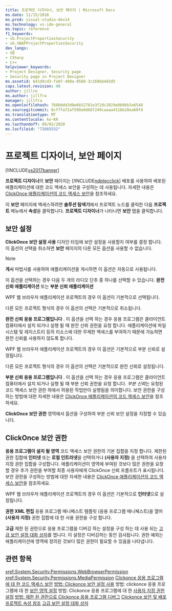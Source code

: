 ```yaml
---
title: 프로젝트 디자이너, 보안 페이지 | Microsoft Docs
ms.date: 11/15/2016
ms.prod: visual-studio-dev14
ms.technology: vs-ide-general
ms.topic: reference
f1_keywords:
- vb.ProjectPropertiesSecurity
- vb.XBAPProjectPropertiesSecurity
dev_langs:
- VB
- CSharp
- C++
helpviewer_keywords:
- Project Designer, Security page
- Security page in Project Designer
ms.assetid: 641d9cd3-fa07-498a-8568-3c169bb4d3d5
caps.latest.revision: 40
author: jillre
ms.author: jillfra
manager: jillfra
ms.openlocfilehash: 768b0d43d8e6b52781e3f2dc2029e0b96b3a6548
ms.sourcegitcommit: 6cfffa72af599a9d667249caaaa411bb28ea69fd
ms.translationtype: MT
ms.contentlocale: ko-KR
ms.lasthandoff: 09/02/2020
ms.locfileid: "72665532"
---
```

# <a name="security-page-project-designer"></a>프로젝트 디자이너, 보안 페이지
[!INCLUDE[vs2017banner](../../includes/vs2017banner.md)]

**프로젝트 디자이너**의 **보안** 페이지는 [!INCLUDE[ndptecclick](../../includes/ndptecclick-md.md)] 배포를 사용하여 배포된 애플리케이션에 대한 코드 액세스 보안을 구성하는 데 사용됩니다. 자세한 내용은 [ClickOnce 애플리케이션의 코드 액세스 보안](../../deployment/code-access-security-for-clickonce-applications.md)을 참조하세요.

 이 **보안** 페이지에 액세스하려면 **솔루션 탐색기**에서 프로젝트 노드를 클릭한 다음 **프로젝트** 메뉴에서 **속성**을 클릭합니다. **프로젝트 디자이너**가 나타나면 **보안** 탭을 클릭합니다.

## <a name="security-settings"></a>보안 설정
 **ClickOnce 보안 설정 사용** 디자인 타임에 보안 설정을 사용할지 여부를 결정 합니다. 이 옵션의 선택을 취소하면 **보안** 페이지의 다른 모든 옵션을 사용할 수 없습니다.

> [!NOTE]
> **게시** 마법사를 사용하여 애플리케이션을 게시하면 이 옵션은 자동으로 사용됩니다.

 이 옵션을 선택하는 경우 다음 두 개의 라디오 단추 중 하나를 선택할 수 있습니다. **완전 신뢰 애플리케이션** 또는 **부분 신뢰 애플리케이션**

 WPF 웹 브라우저 애플리케이션 프로젝트의 경우 이 옵션이 기본적으로 선택됩니다.

 다른 모든 프로젝트 형식의 경우 이 옵션의 선택은 기본적으로 취소됩니다.

 **완전 신뢰 응용 프로그램입니다** . 이 옵션을 선택 하는 경우 응용 프로그램은 클라이언트 컴퓨터에서 설치 되거나 실행 될 때 완전 신뢰 권한을 요청 합니다. 애플리케이션에 파일 시스템 및 레지스트리 등의 리소스에 대한 무제한 액세스를 부여하기 때문에 가능하면 완전 신뢰를 사용하지 않도록 합니다.

 WPF 웹 브라우저 애플리케이션 프로젝트의 경우 이 옵션은 기본적으로 부분 신뢰로 설정됩니다.

 다른 모든 프로젝트 형식의 경우 이 옵션의 선택은 기본적으로 완전 신뢰로 설정됩니다.

 **부분 신뢰 응용 프로그램입니다** . 이 옵션을 선택 하는 경우 응용 프로그램은 클라이언트 컴퓨터에서 설치 되거나 실행 될 때 부분 신뢰 권한을 요청 합니다. *부분 신뢰*는 요청된 코드 액세스 보안 권한 하에서 허용된 작업만이 실행됨을 의미합니다. 보안 권한을 구성하는 방법에 대한 자세한 내용은 [ClickOnce 애플리케이션의 코드 액세스 보안](../../deployment/code-access-security-for-clickonce-applications.md)을 참조하세요.

 **ClickOnce 보안 권한** 영역에서 옵션을 구성하여 부분 신뢰 보안 설정을 지정할 수 있습니다.

## <a name="clickonce-security-permissions"></a>ClickOnce 보안 권한
 **응용 프로그램이 설치 될 영역** 코드 액세스 보안 권한의 기본 집합을 지정 합니다. 제한된 권한 집합에 **인터넷** 또는 **로컬 인트라넷**을 선택하거나 **(사용자 지정)** 을 선택하여 사용자 지정 권한 집합을 구성합니다. 애플리케이션이 영역에 부여된 것보다 많은 권한을 요청할 경우 추가 권한을 부여할 최종 사용자에게 ClickOnce 신뢰 프롬프트가 표시됩니다. 보안 권한을 구성하는 방법에 대한 자세한 내용은 [ClickOnce 애플리케이션의 코드 액세스 보안](../../deployment/code-access-security-for-clickonce-applications.md)을 참조하세요.

 WPF 웹 브라우저 애플리케이션 프로젝트의 경우 이 옵션은 기본적으로 **인터넷**으로 설정됩니다.

 **권한 XML 편집** 응용 프로그램 매니페스트 템플릿 (응용 프로그램 매니페스트)을 열어 **(사용자 지정)** 권한 집합에 대 한 사용 권한을 구성 합니다.

 **고급** 제한 된 권한으로 응용 프로그램을 디버깅 하는 설정을 구성 하는 데 사용 되는 [고급 보안 설정 대화 상자](../../ide/reference/advanced-security-settings-dialog-box.md)를 엽니다. 이 설정은 디버깅하는 동안 검사됩니다. 권한 예외는 애플리케이션에 영역에 정의된 것보다 많은 권한이 필요할 수 있음을 나타냅니다.

## <a name="see-also"></a>관련 항목
 <xref:System.Security.Permissions.WebBrowserPermission> <xref:System.Security.Permissions.MediaPermission>
 [Clickonce 응용 프로그램에 대 한 코드 액세스 보안](../../deployment/code-access-security-for-clickonce-applications.md) [방법: Clickonce 보안 설정 사용](../../deployment/how-to-enable-clickonce-security-settings.md) 방법: clickonce 응용 프로그램에 대 한 [보안 영역 설정](../../deployment/how-to-set-a-security-zone-for-a-clickonce-application.md) 방법: Clickonce 응용 프로그램에 대 한 [사용자 지정 권한 설정](../../deployment/how-to-set-custom-permissions-for-a-clickonce-application.md) [방법: 제한 된 권한으로 Clickonce 응용 프로그램 디버그](../../deployment/how-to-debug-a-clickonce-application-with-restricted-permissions.md) [Clickonce 보안 및 배포](../../deployment/clickonce-security-and-deployment.md) [프로젝트 속성 참조](../../ide/reference/project-properties-reference.md) [고급 보안 설정 대화 상자](../../ide/reference/advanced-security-settings-dialog-box.md)
